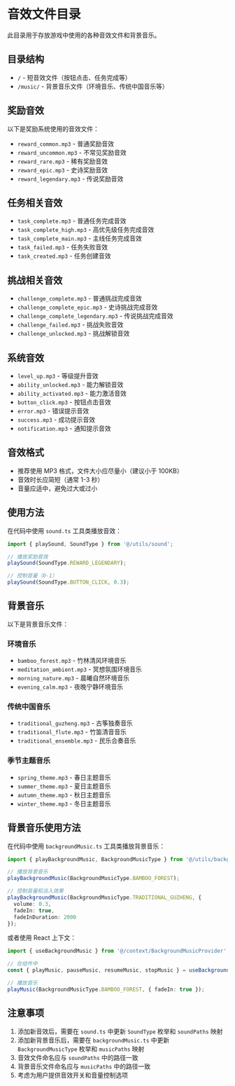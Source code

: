 # 音效文件目录

此目录用于存放游戏中使用的各种音效文件和背景音乐。

## 目录结构

- `/` - 短音效文件（按钮点击、任务完成等）
- `/music/` - 背景音乐文件（环境音乐、传统中国音乐等）

## 奖励音效

以下是奖励系统使用的音效文件：

- `reward_common.mp3` - 普通奖励音效
- `reward_uncommon.mp3` - 不常见奖励音效
- `reward_rare.mp3` - 稀有奖励音效
- `reward_epic.mp3` - 史诗奖励音效
- `reward_legendary.mp3` - 传说奖励音效

## 任务相关音效

- `task_complete.mp3` - 普通任务完成音效
- `task_complete_high.mp3` - 高优先级任务完成音效
- `task_complete_main.mp3` - 主线任务完成音效
- `task_failed.mp3` - 任务失败音效
- `task_created.mp3` - 任务创建音效

## 挑战相关音效

- `challenge_complete.mp3` - 普通挑战完成音效
- `challenge_complete_epic.mp3` - 史诗挑战完成音效
- `challenge_complete_legendary.mp3` - 传说挑战完成音效
- `challenge_failed.mp3` - 挑战失败音效
- `challenge_unlocked.mp3` - 挑战解锁音效

## 系统音效

- `level_up.mp3` - 等级提升音效
- `ability_unlocked.mp3` - 能力解锁音效
- `ability_activated.mp3` - 能力激活音效
- `button_click.mp3` - 按钮点击音效
- `error.mp3` - 错误提示音效
- `success.mp3` - 成功提示音效
- `notification.mp3` - 通知提示音效

## 音效格式

- 推荐使用 MP3 格式，文件大小应尽量小（建议小于 100KB）
- 音效时长应简短（通常 1-3 秒）
- 音量应适中，避免过大或过小

## 使用方法

在代码中使用 `sound.ts` 工具类播放音效：

```typescript
import { playSound, SoundType } from '@/utils/sound';

// 播放奖励音效
playSound(SoundType.REWARD_LEGENDARY);

// 控制音量（0-1）
playSound(SoundType.BUTTON_CLICK, 0.3);
```

## 背景音乐

以下是背景音乐文件：

### 环境音乐

- `bamboo_forest.mp3` - 竹林清风环境音乐
- `meditation_ambient.mp3` - 冥想氛围环境音乐
- `morning_nature.mp3` - 晨曦自然环境音乐
- `evening_calm.mp3` - 夜晚宁静环境音乐

### 传统中国音乐

- `traditional_guzheng.mp3` - 古筝独奏音乐
- `traditional_flute.mp3` - 竹笛清音音乐
- `traditional_ensemble.mp3` - 民乐合奏音乐

### 季节主题音乐

- `spring_theme.mp3` - 春日主题音乐
- `summer_theme.mp3` - 夏日主题音乐
- `autumn_theme.mp3` - 秋日主题音乐
- `winter_theme.mp3` - 冬日主题音乐

## 背景音乐使用方法

在代码中使用 `backgroundMusic.ts` 工具类播放背景音乐：

```typescript
import { playBackgroundMusic, BackgroundMusicType } from '@/utils/backgroundMusic';

// 播放背景音乐
playBackgroundMusic(BackgroundMusicType.BAMBOO_FOREST);

// 控制音量和淡入效果
playBackgroundMusic(BackgroundMusicType.TRADITIONAL_GUZHENG, {
  volume: 0.3,
  fadeIn: true,
  fadeInDuration: 2000
});
```

或者使用 React 上下文：

```typescript
import { useBackgroundMusic } from '@/context/BackgroundMusicProvider';

// 在组件中
const { playMusic, pauseMusic, resumeMusic, stopMusic } = useBackgroundMusic();

// 播放音乐
playMusic(BackgroundMusicType.BAMBOO_FOREST, { fadeIn: true });
```

## 注意事项

1. 添加新音效后，需要在 `sound.ts` 中更新 `SoundType` 枚举和 `soundPaths` 映射
2. 添加新背景音乐后，需要在 `backgroundMusic.ts` 中更新 `BackgroundMusicType` 枚举和 `musicPaths` 映射
3. 音效文件命名应与 `soundPaths` 中的路径一致
4. 背景音乐文件命名应与 `musicPaths` 中的路径一致
5. 考虑为用户提供音效开关和音量控制选项
